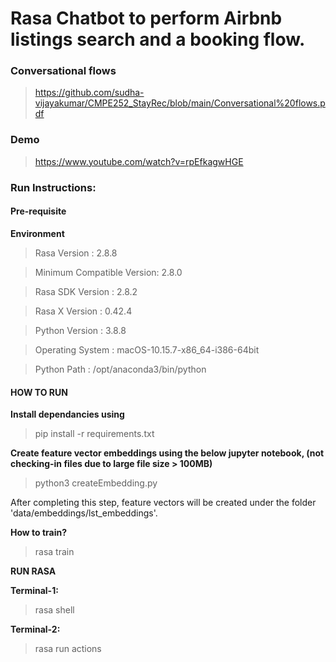 # Rasa Chatbot to perform Airbnb listings search and a booking flow.

### Conversational flows 
> https://github.com/sudha-vijayakumar/CMPE252_StayRec/blob/main/Conversational%20flows.pdf

### Demo
> https://www.youtube.com/watch?v=rpEfkagwHGE

### **Run Instructions:**

#### Pre-requisite 

**Environment**

  > Rasa Version      :         2.8.8
  
  > Minimum Compatible Version: 2.8.0
  
  > Rasa SDK Version  :         2.8.2
  
  > Rasa X Version    :         0.42.4
  
  > Python Version    :         3.8.8
  
  > Operating System  :         macOS-10.15.7-x86_64-i386-64bit
  
  > Python Path       :         /opt/anaconda3/bin/python

#### HOW TO RUN

**Install dependancies using** 
> pip install -r requirements.txt 

**Create feature vector embeddings using the below jupyter notebook,
(not checking-in files due to large file size > 100MB)**
> python3 createEmbedding.py

After completing this step, feature vectors will be created under the folder 'data/embeddings/lst_embeddings'.

**How to train?**
> rasa train 

**RUN RASA** 

**Terminal-1:**
> rasa shell

**Terminal-2:**
> rasa run actions
